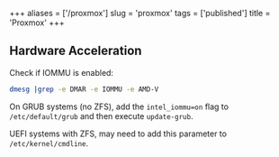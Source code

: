 +++
aliases = ['/proxmox']
slug = 'proxmox'
tags = ['published']
title = 'Proxmox'
+++

## Hardware Acceleration

Check if IOMMU is enabled:

````bash
dmesg |grep -e DMAR -e IOMMU -e AMD-V
````

On GRUB systems (no ZFS), add the `intel_iommu=on` flag to `/etc/default/grub` and then execute `update-grub`.

UEFI systems with ZFS, may need to add this parameter to `/etc/kernel/cmdline`.
